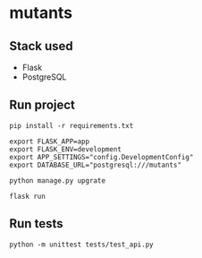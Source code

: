 # mutants

## Stack used
* Flask
* PostgreSQL

## Run project

```
pip install -r requirements.txt
```

```
export FLASK_APP=app
export FLASK_ENV=development
export APP_SETTINGS="config.DevelopmentConfig"
export DATABASE_URL="postgresql:///mutants"
```

```
python manage.py upgrate
```

```
flask run
```

## Run tests

```
python -m unittest tests/test_api.py
```
